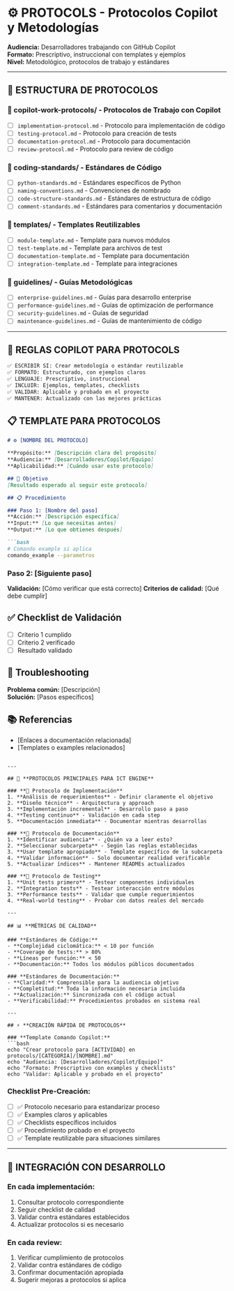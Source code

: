 # ⚙️ PROTOCOLS - Protocolos Copilot y Metodologías

**Audiencia:** Desarrolladores trabajando con GitHub Copilot  
**Formato:** Prescriptivo, instruccional con templates y ejemplos  
**Nivel:** Metodológico, protocolos de trabajo y estándares

---

## 📁 **ESTRUCTURA DE PROTOCOLOS**

### **📂 copilot-work-protocols/** - Protocolos de Trabajo con Copilot
- [ ] `implementation-protocol.md` - Protocolo para implementación de código
- [ ] `testing-protocol.md` - Protocolo para creación de tests
- [ ] `documentation-protocol.md` - Protocolo para documentación
- [ ] `review-protocol.md` - Protocolo para review de código

### **📂 coding-standards/** - Estándares de Código
- [ ] `python-standards.md` - Estándares específicos de Python
- [ ] `naming-conventions.md` - Convenciones de nombrado
- [ ] `code-structure-standards.md` - Estándares de estructura de código
- [ ] `comment-standards.md` - Estándares para comentarios y documentación

### **📂 templates/** - Templates Reutilizables
- [ ] `module-template.md` - Template para nuevos módulos
- [ ] `test-template.md` - Template para archivos de test
- [ ] `documentation-template.md` - Template para documentación
- [ ] `integration-template.md` - Template para integraciones

### **📂 guidelines/** - Guías Metodológicas
- [ ] `enterprise-guidelines.md` - Guías para desarrollo enterprise
- [ ] `performance-guidelines.md` - Guías de optimización de performance
- [ ] `security-guidelines.md` - Guías de seguridad
- [ ] `maintenance-guidelines.md` - Guías de mantenimiento de código

---

## 🎯 **REGLAS COPILOT PARA PROTOCOLS**

```markdown
✅ ESCRIBIR SI: Crear metodología o estándar reutilizable
✅ FORMATO: Estructurado, con ejemplos claros
✅ LENGUAJE: Prescriptivo, instruccional
✅ INCLUIR: Ejemplos, templates, checklists
✅ VALIDAR: Aplicable y probado en el proyecto
✅ MANTENER: Actualizado con las mejores prácticas
```

## 📋 **TEMPLATE PARA PROTOCOLOS**

```markdown
# ⚙️ [NOMBRE DEL PROTOCOLO]

**Propósito:** [Descripción clara del propósito]  
**Audiencia:** [Desarrolladores/Copilot/Equipo]  
**Aplicabilidad:** [Cuándo usar este protocolo]

## 🎯 Objetivo
[Resultado esperado al seguir este protocolo]

## 📋 Procedimiento

### Paso 1: [Nombre del paso]
**Acción:** [Descripción específica]
**Input:** [Lo que necesitas antes]
**Output:** [Lo que obtienes después]

```bash
# Comando example si aplica
comando_example --parametros
```

### Paso 2: [Siguiente paso]
**Validación:** [Cómo verificar que está correcto]
**Criterios de calidad:** [Qué debe cumplir]

## ✅ Checklist de Validación
- [ ] Criterio 1 cumplido
- [ ] Criterio 2 verificado
- [ ] Resultado validado

## 🔧 Troubleshooting
**Problema común:** [Descripción]  
**Solución:** [Pasos específicos]

## 📚 Referencias
- [Enlaces a documentación relacionada]
- [Templates o examples relacionados]
```

---

## 🚀 **PROTOCOLOS PRINCIPALES PARA ICT ENGINE**

### **🔧 Protocolo de Implementación**
1. **Análisis de requerimientos** - Definir claramente el objetivo
2. **Diseño técnico** - Arquitectura y approach
3. **Implementación incremental** - Desarrollo paso a paso
4. **Testing continuo** - Validación en cada step
5. **Documentación inmediata** - Documentar mientras desarrollas

### **📝 Protocolo de Documentación**
1. **Identificar audiencia** - ¿Quién va a leer esto?
2. **Seleccionar subcarpeta** - Según las reglas establecidas
3. **Usar template apropiado** - Template específico de la subcarpeta
4. **Validar información** - Solo documentar realidad verificable
5. **Actualizar índices** - Mantener READMEs actualizados

### **🧪 Protocolo de Testing**
1. **Unit tests primero** - Testear componentes individuales
2. **Integration tests** - Testear interacción entre módulos
3. **Performance tests** - Validar que cumple requerimientos
4. **Real-world testing** - Probar con datos reales del mercado

---

## 📊 **MÉTRICAS DE CALIDAD**

### **Estándares de Código:**
- **Complejidad ciclomática:** < 10 por función
- **Coverage de tests:** > 80%
- **Líneas por función:** < 50
- **Documentación:** Todos los módulos públicos documentados

### **Estándares de Documentación:**
- **Claridad:** Comprensible para la audiencia objetivo
- **Completitud:** Toda la información necesaria incluida
- **Actualización:** Sincronizada con el código actual
- **Verificabilidad:** Procedimientos probados en sistema real

---

## ⚡ **CREACIÓN RÁPIDA DE PROTOCOLOS**

### **Template Comando Copilot:**
```bash
echo "Crear protocolo para [ACTIVIDAD] en protocols/[CATEGORIA]/[NOMBRE].md"
echo "Audiencia: [Desarrolladores/Copilot/Equipo]"
echo "Formato: Prescriptivo con examples y checklists"
echo "Validar: Aplicable y probado en el proyecto"
```

### **Checklist Pre-Creación:**
- [ ] ✅ Protocolo necesario para estandarizar proceso
- [ ] ✅ Examples claros y aplicables
- [ ] ✅ Checklists específicos incluidos
- [ ] ✅ Procedimiento probado en el proyecto
- [ ] ✅ Template reutilizable para situaciones similares

---

## 🔗 **INTEGRACIÓN CON DESARROLLO**

### **En cada implementación:**
1. Consultar protocolo correspondiente
2. Seguir checklist de calidad
3. Validar contra estándares establecidos
4. Actualizar protocolos si es necesario

### **En cada review:**
1. Verificar cumplimiento de protocolos
2. Validar contra estándares de código
3. Confirmar documentación apropiada
4. Sugerir mejoras a protocolos si aplica
